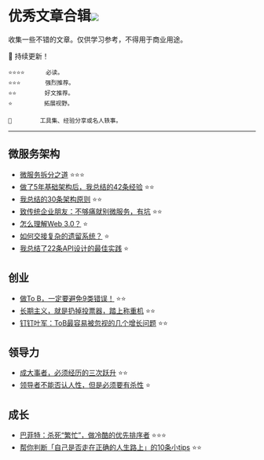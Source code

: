 # 优秀文章合辑![](https://visitor-badge.glitch.me/badge?page_id=kerthcet.Blogs)
收集一些不错的文章。仅供学习参考，不得用于商业用途。

🌱 持续更新！

    ⭐️⭐️⭐️⭐️️️️ ️️️     必读。
    ⭐️⭐️⭐️       强烈推荐。
    ⭐️⭐️️️️        好文推荐。
    ⭐️️️️         拓展视野。

    🌛 ️       工具集、经验分享或名人轶事。

--------------------------------------------------------

## 微服务架构
* [微服务拆分之道](https://mp.weixin.qq.com/s/JfKxw8qxOmuiIdIGrDMkOw)  ⭐️⭐️️️️⭐
* [做了5年基础架构后，我总结的42条经验](https://mp.weixin.qq.com/s/SVWUhTe5Rux2GWP-Ole3NQ) ️⭐️️️️⭐
* [我总结的30条架构原则](https://mp.weixin.qq.com/s/a6hzgn8-ZqOpXZd_OQ_cXQ) ️⭐️️️️⭐
* [致传统企业朋友：不够痛就别微服务，有坑](https://mp.weixin.qq.com/s/tHRl5OQHY2mNXqKwACCVWw) ⭐️️️️⭐
* [怎么理解Web 3.0？](https://mp.weixin.qq.com/s/dtAGRDWGpN9r1p2Pr1WZaA) ⭐️
* [如何交接复杂的遗留系统？](https://mp.weixin.qq.com/s/P0fayOJK7G_mnSaralG3vQ) ⭐️
* [我总结了22条API设计的最佳实践](https://mp.weixin.qq.com/s/doQsjLpZ4F68GtK7XR5QDQ) ⭐️


## 创业
* [做To B，一定要避免9类错误！](https://mp.weixin.qq.com/s/p6IiW8OCfXMEiuCOFfr6Gw) ⭐️⭐️
* [长期主义，就是扔掉投票器，踏上称重机](https://mp.weixin.qq.com/s/jyAv_9Se1dwNRU00ux-VEg) ⭐️⭐️
* [钉钉叶军：ToB最容易被忽视的几个增长问题](https://mp.weixin.qq.com/s/O-yxujkM6S_nigRI1mxDfQ) ⭐️⭐️


## 领导力
* [成大事者，必须经历的三次跃升](https://mp.weixin.qq.com/s/3MeH3jH57eVmkHbvzdRRqw) ⭐️⭐️
* [领导者不能否认人性，但是必须要有杀性](https://mp.weixin.qq.com/s/CD_OYKW469pV-eUCHkBjJw) ⭐️


## 成长
* [巴菲特：杀死“繁忙”，做冷酷的优先排序者](https://mp.weixin.qq.com/s/ZKUldnwmBjjY8XwZlFcx6A) ⭐️⭐️⭐️
* [帮你判断「自己是否走在正确的人生路上」的10条小tips](https://mp.weixin.qq.com/s/6ujEZKw0AGvvVnb358rMCg) ⭐️⭐️